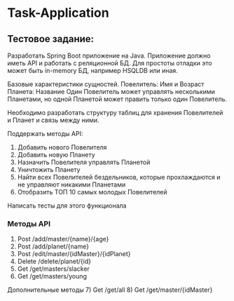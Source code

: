 # Task-Application
## Тестовое задание:

Разработать Spring Boot приложение на Java.
Приложение должно иметь API и работать с реляционной БД. Для простоты отладки это может быть in-memory БД, например HSQLDB или иная.

Базовые характеристики сущностей.
Повелитель: Имя и Возраст
Планета: Название
Один Повелитель может управлять несколькими Планетами, но одной Планетой может править только один Повелитель.

Необходимо разработать структуру таблиц для хранения Повелителей и Планет и связь между ними.

Поддержать методы API:
1) Добавить нового Повелителя
2) Добавить новую Планету
3) Назначить Повелителя управлять Планетой
4) Уничтожить Планету
5) Найти всех Повелителей бездельников, которые прохлаждаются и не управляют никакими Планетами
6) Отобразить ТОП 10 самых молодых Повелителей

Написать тесты для этого функционала

### Методы API
1) Post /add/master/{name}/{age} 
2) Post /add/planet/{name}
3) Post /edit/master/{idMaster}/{idPlanet}
4) Delete /delete/planet/{id}
5) Get /get/masters/slacker
6) Get /get/masters/young

Дополнительные методы
7) Get /get/all 
8) Get /get/master/{idMaster}





